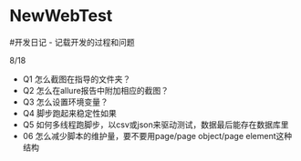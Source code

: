 # NewWebTest

#开发日记 - 记载开发的过程和问题

8/18 
* Q1 怎么截图在指导的文件夹？
* Q2 怎么在allure报告中附加相应的截图？
* Q3 怎么设置环境变量？
* Q4 脚步跑起来稳定性如果
* Q5 如何多线程跑脚步，以csv或json来驱动测试，数据最后能存在数据库里
* 06 怎么减少脚本的维护量，要不要用page/page object/page element这种结构



